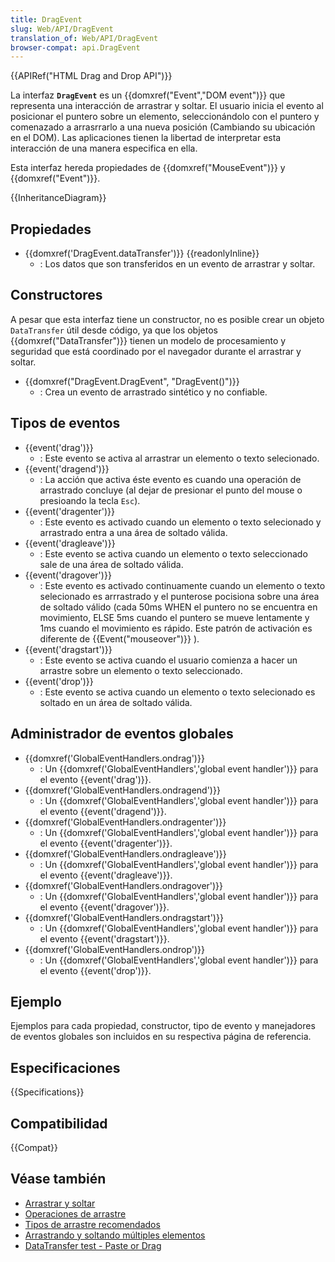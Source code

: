 ```yaml
---
title: DragEvent
slug: Web/API/DragEvent
translation_of: Web/API/DragEvent
browser-compat: api.DragEvent
---
```

{{APIRef("HTML Drag and Drop API")}}

La interfaz **`DragEvent`** es un {{domxref("Event","DOM event")}} que representa una interacción de arrastrar y soltar. El usuario inicia el evento al posicionar el puntero sobre un elemento, seleccionándolo con el puntero y comenazado a arrasrrarlo a una nueva posición (Cambiando su ubicación en el DOM). Las aplicaciones tienen la libertad de interpretar esta interacción de una manera especifica en ella.

Esta interfaz hereda propiedades de {{domxref("MouseEvent")}} y {{domxref("Event")}}.

{{InheritanceDiagram}}

## Propiedades

- {{domxref('DragEvent.dataTransfer')}} {{readonlyInline}}
  - : Los datos que son transferidos en un evento de arrastrar y soltar.

## Constructores

A pesar que esta interfaz tiene un constructor, no es posible crear un objeto `DataTransfer` útil desde código, ya que los objetos {{domxref("DataTransfer")}} tienen un modelo de procesamiento y seguridad que está coordinado por el navegador durante el arrastrar y soltar.

- {{domxref("DragEvent.DragEvent", "DragEvent()")}}
  - : Crea un evento de arrastrado sintético y no confiable.

## Tipos de eventos

- {{event('drag')}}
  - : Este evento se activa al arrastrar un elemento o texto selecionado.
- {{event('dragend')}}
  - : La acción que activa éste evento es cuando una operación de arrastrado concluye (al dejar de presionar el punto del mouse o presioando la tecla `Esc`).
- {{event('dragenter')}}
  - : Este evento es activado cuando un elemento o texto selecionado y arrastrado entra a una área de soltado válida.
- {{event('dragleave')}}
  - : Este evento se activa cuando un elemento o texto seleccionado sale de una área de soltado válida.
- {{event('dragover')}}
  - : Este evento es activado continuamente cuando un elemento o texto selecionado es arrrastrado y el punterose pocisiona sobre una área de soltado válido (cada 50ms WHEN el puntero no se encuentra en movimiento, ELSE 5ms cuando el puntero se mueve lentamente y 1ms cuando el movimiento es rápido. Este patrón de activación es diferente de {{Event("mouseover")}} ).
- {{event('dragstart')}}
  - : Este evento se activa cuando el usuario comienza a hacer un arrastre sobre un elemento o texto seleccionado.
- {{event('drop')}}
  - : Este evento se activa cuando un elemento o texto selecionado es soltado en un área de soltado válida.

## Administrador de eventos globales

- {{domxref('GlobalEventHandlers.ondrag')}}
  - : Un {{domxref('GlobalEventHandlers','global event handler')}} para el evento {{event('drag')}}.
- {{domxref('GlobalEventHandlers.ondragend')}}
  - : Un {{domxref('GlobalEventHandlers','global event handler')}} para el evento {{event('dragend')}}.
- {{domxref('GlobalEventHandlers.ondragenter')}}
  - : Un {{domxref('GlobalEventHandlers','global event handler')}} para el evento {{event('dragenter')}}.
- {{domxref('GlobalEventHandlers.ondragleave')}}
  - : Un {{domxref('GlobalEventHandlers','global event handler')}} para el evento {{event('dragleave')}}.
- {{domxref('GlobalEventHandlers.ondragover')}}
  - : Un {{domxref('GlobalEventHandlers','global event handler')}} para el evento {{event('dragover')}}.
- {{domxref('GlobalEventHandlers.ondragstart')}}
  - : Un {{domxref('GlobalEventHandlers','global event handler')}} para el evento {{event('dragstart')}}.
- {{domxref('GlobalEventHandlers.ondrop')}}
  - : Un {{domxref('GlobalEventHandlers','global event handler')}} para el evento {{event('drop')}}.

## Ejemplo

Ejemplos para cada propiedad, constructor, tipo de evento y manejadores de eventos globales son incluidos en su respectiva página de referencia.

## Especificaciones

{{Specifications}}

## Compatibilidad 

{{Compat}}

## Véase también 

- [Arrastrar y soltar](/es/docs/Web/API/HTML_Drag_and_Drop_API)
- [Operaciones de arrastre](/es/docs/Web/API/HTML_Drag_and_Drop_API/Drag_operations)
- [Tipos de arrastre recomendados](/es/docs/Web/API/HTML_Drag_and_Drop_API/Recommended_drag_types)
- [Arrastrando y soltando múltiples elementos](/es/docs/Web/API/HTML_Drag_and_Drop_API/Multiple_items)
- [DataTransfer test - Paste or Drag](https://codepen.io/tech_query/pen/MqGgap)
